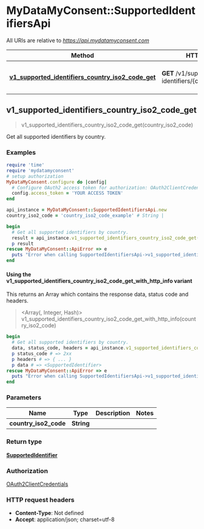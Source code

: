 # MyDataMyConsent::SupportedIdentifiersApi

All URIs are relative to *https://api.mydatamyconsent.com*

| Method | HTTP request | Description |
| ------ | ------------ | ----------- |
| [**v1_supported_identifiers_country_iso2_code_get**](SupportedIdentifiersApi.md#v1_supported_identifiers_country_iso2_code_get) | **GET** /v1/supported-identifiers/{country_iso2_code} | Get all supported identifiers by country. |


## v1_supported_identifiers_country_iso2_code_get

> <SupportedIdentifier> v1_supported_identifiers_country_iso2_code_get(country_iso2_code)

Get all supported identifiers by country.

### Examples

```ruby
require 'time'
require 'mydatamyconsent'
# setup authorization
MyDataMyConsent.configure do |config|
  # Configure OAuth2 access token for authorization: OAuth2ClientCredentials
  config.access_token = 'YOUR ACCESS TOKEN'
end

api_instance = MyDataMyConsent::SupportedIdentifiersApi.new
country_iso2_code = 'country_iso2_code_example' # String | 

begin
  # Get all supported identifiers by country.
  result = api_instance.v1_supported_identifiers_country_iso2_code_get(country_iso2_code)
  p result
rescue MyDataMyConsent::ApiError => e
  puts "Error when calling SupportedIdentifiersApi->v1_supported_identifiers_country_iso2_code_get: #{e}"
end
```

#### Using the v1_supported_identifiers_country_iso2_code_get_with_http_info variant

This returns an Array which contains the response data, status code and headers.

> <Array(<SupportedIdentifier>, Integer, Hash)> v1_supported_identifiers_country_iso2_code_get_with_http_info(country_iso2_code)

```ruby
begin
  # Get all supported identifiers by country.
  data, status_code, headers = api_instance.v1_supported_identifiers_country_iso2_code_get_with_http_info(country_iso2_code)
  p status_code # => 2xx
  p headers # => { ... }
  p data # => <SupportedIdentifier>
rescue MyDataMyConsent::ApiError => e
  puts "Error when calling SupportedIdentifiersApi->v1_supported_identifiers_country_iso2_code_get_with_http_info: #{e}"
end
```

### Parameters

| Name | Type | Description | Notes |
| ---- | ---- | ----------- | ----- |
| **country_iso2_code** | **String** |  |  |

### Return type

[**SupportedIdentifier**](SupportedIdentifier.md)

### Authorization

[OAuth2ClientCredentials](../README.md#OAuth2ClientCredentials)

### HTTP request headers

- **Content-Type**: Not defined
- **Accept**: application/json; charset=utf-8

